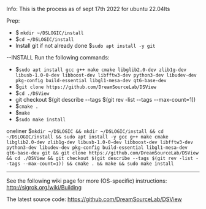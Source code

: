 Info:
This is the process as of sept 17th 2022 for ubuntu 22.04lts

Prep:
 - $ `mkdir ~/DSLOGIC/install`
 - $`cd ~/DSLOGIC/install`
 - Install git if not already done $`sudo apt install -y git`

--INSTALL
Run the following commands:
 - $`sudo apt install gcc g++ make cmake libglib2.0-dev zlib1g-dev libusb-1.0-0-dev libboost-dev libfftw3-dev python3-dev libudev-dev pkg-config build-essential libgl1-mesa-dev qt6-base-dev`
 - $`git clone https://github.com/DreamSourceLab/DSView`
 - $`cd ./DSView`
 - git checkout $(git describe --tags $(git rev -list --tags --max-count=1))
 - $`cmake .`
 - $`make`
 - $`sudo make install`


oneliner
$`mkdir ~/DSLOGIC && mkdir ~/DSLOGIC/install && cd ~/DSLOGIC/install && sudo apt install -y gcc g++ make cmake libglib2.0-dev zlib1g-dev libusb-1.0-0-dev libboost-dev libfftw3-dev python3-dev libudev-dev pkg-config build-essential libgl1-mesa-dev qt6-base-dev git && git clone https://github.com/DreamSourceLab/DSView && cd ./DSView && git checkout $(git describe --tags $(git rev -list --tags --max-count=1)) && cmake . && make && sudo make install`

------------------------------------------------------------------------
See the following wiki page for more (OS-specific) instructions:
 http://sigrok.org/wiki/Building
 
The latest source code:
 https://github.com/DreamSourceLab/DSView
 
